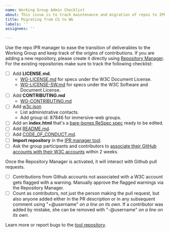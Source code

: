 ```yaml
---
name: Working Group Admin Checklist
about: This issue is to track maintenance and migration of repos to IPR manager
title: Migrating from CG to WG
labels: ''
assignees: ''

---
```


Use the repo IPR manager to ease the transition of deliverables to the Working Group and keep track of the origins of contributions. If you are adding a new repository, please create it directly using [Repository Manager](https://labs.w3.org/repo-manager/). For the existing repositories make sure to track the following checklist:

- [ ] Add **LICENSE.md**.
  * [WG-LICENSE.md](https://github.com/w3c/licenses/blob/master/WG-LICENSE.md) for specs under the W3C Document License.
  * [WG-LICENSE-SW.md](https://github.com/w3c/licenses/blob/master/WG-LICENSE-SW.md) for specs under the W3C Software and Document License.
- [ ] Add **CONTRIBUTING.md**
  * [WG-CONTRIBUTING.md]() 
- [ ] Add [w3c.json](https://w3c.github.io/w3c.json.html)
  * List administrative contacts.
  * Add group id: 87846 for immersive-web groups.
- [ ] Add an **index.html** that's a [bare-bones ReSpec spec](https://github.com/w3c/ash-nazg/blob/master/templates/index.html) ready to be edited.
- [ ] Add [README.md](https://github.com/w3c/ash-nazg/blob/master/templates/CODE_OF_CONDUCT.md).
- [ ] Add [CODE_OF_CONDUCT.md](https://github.com/immersive-web/webxr/blob/master/CODE_OF_CONDUCT.md).
- [ ] **Import repository** in the [IPR manager tool](https://labs.w3.org/repo-manager/). 
- [ ] Ask the group participants and contributors to [associate their GitHub accounts with their W3C accounts](https://www.w3.org/users/myprofile/connectedaccounts) within 2 weeks. 

Once the Repository Manager is activated, it will interact with Github pull requests. 

- [ ] Contributions from Github accounts not associated with a W3C account gets flagged with a warning. Manually approve the flagged warnings via the Repository Manager.
- [ ] Count as contributors, not just the person making the pull request, but also anyone added either in the PR description or in any subsequent comment using "+@username" *on a line on its own*. If a contributor was added by mistake, she can be removed with "-@username" *on a line on its own*.

Learn more or report bugs to the [tool repository](https://github.com/w3c/ash-nazg).
